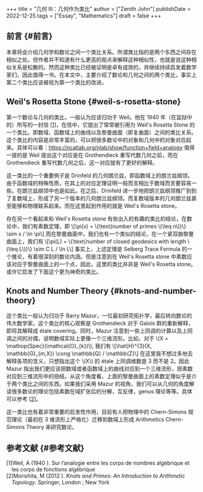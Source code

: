 +++
title = "几何 III：几何作为类比"
author = ["Zenith John"]
publishDate = 2022-12-25
tags = ["Essay", "Mathematics"]
draft = false
+++

## 前言 {#前言}

本章将会介绍几何学和数论之间一个类比关系。所谓类比指的是两个东西之间存在相似之处。但作者并不知道有什么更高的观点来解释这种相似性，也就是说这种相似关系是松散的。然而这种类比已经被证明是卓有成效的，并继续持续启发着数学家们，因此值得一书。在本文中，主要介绍了数论和几何之间的两个类比，事实上第二个类比应该被视为第一个类比的改进。


## Weil's Rosetta Stone {#weil-s-rosetta-stone}

第一个数论与几何的类比，一般认为应该归功于 Weil。他在 1940 年（在监狱中的）所写的一封信 [<a href="#citeproc_bib_item_1">1</a>]，在信中，它提出了常常被引用为 Weil's Rosetta Stone 的一个类比。即数域、函数域上的曲线以及黎曼曲面（即复曲面）之间的类比关系。这个类比的内容是非常丰富的，可以把很多数论中的对象和几何中的对象对应起来。具体可以看：<https://ncatlab.org/nlab/show/function+field+analogy>
值得一提的是 Weil 提出这个对应是在 Grothendieck 重写代数几何之前，而在 Grothendieck 重写代数几何之后，这一对应就有了更好的解释。

这一类比的一个重要例子是 Drinfeld 的几何朗兰兹，即函数域上的朗兰兹纲领。由于函数域的特殊性质，在其上的对应定理证明一般而言相比于数域而言要容易一些。在朗兰兹纲领中也是如此。在之后，Drinfeld 进一步地把朗兰兹纲领推广到到了复数域上，形成了另一个版本的几何朗兰兹纲领。而复数域版本的几何朗兰兹甚至能够和物理联系起来。而在这里起到作用的就是 Weil's Rosetta stone。

存在另一个看起来和 Weil's Rosetta stone 有些出入的有趣的类比的结论，在数论中，我们有素数定理，即
\\[\pi(x) = \\{\text{number of primes \\(\leq n\\)}\\} \sim x / \ln \pi\\]
而在黎曼曲面中，我们也有一个类似的结论，在一个紧双曲黎曼曲面上，我们有
\\[\pi(L) = \\{\text{number of closed geodesics with length \\(\leq L\\)}\\} \sim C L / \ln L\\]
事实上，上述定理是 Selberg Trace Formula 的一个推论，有着很深刻的数论内涵。但是注意到在 Weil's Rosetta stone 中素数应该对应于黎曼曲面上的一个点，因此，这里的类比并非是 Weil's Rosetta stone。或许它启发了下面这个更为神奇的类比。


## Knots and Number Theory {#knots-and-number-theory}

这个类比一般认为归功于 Barry Mazur，一位最初研究拓扑学，最后转向数论的伟大数学家。这个类比的核心观察是 Grothendieck 对于 Galois 群的重新解释，即将其解释成 étale covering。同时，Mazur 注意到一些上同调的计算以及上同调之间的对偶，说明数域实际上更像一个三维流形。比如，对于 \\(X = \mathop{Spec}(\mathcal{O}\_{k})\\), 我们有
\\[\hat{H}^{3}(X, \mathbb{G}\_{m,X}) \cong \mathbb{Q} / \mathbb{Z}\\]
在这里我不想过多地去解释各项的含义，只想指出这个 \\(X\\) 的 étale 上同调维数是 3 而不是 2。因此 Mazur 指出我们更应该把数域或者函数域上的曲线对应到一个三维流形，把素数对应到三维流形中的扭结。从这个角度看，上面的黎曼曲面上的素数定理似乎是介于两个类比之间的东西。如果我们采用 Mazur 的视角，我们可以从几何的角度解读很多数论的理论包括素数在域扩张后的分解，互反律，genus 理论等等。具体可以参考 [<a href="#citeproc_bib_item_2">2</a>]。

这一类比也有着非常重要的启发性作用，目前有人把物理中的 Chern-Simons 规范理论（最初在 3 维流形上严格化）迁移到数域上形成 Arithmetics Chern-Simons Theory 来研究数论。


## 参考文献 {#参考文献}

<style>.csl-left-margin{float: left; padding-right: 0em;}
 .csl-right-inline{margin: 0 0 0 1em;}</style><div class="csl-bib-body">
  <div class="csl-entry"><a id="citeproc_bib_item_1"></a>
    <div class="csl-left-margin">[1]</div><div class="csl-right-inline"> Weil, A (1940 ). Sur l’analogie entre les corps de nombres algébrique et les corps de fonctions algébrique</div>
  </div>
  <div class="csl-entry"><a id="citeproc_bib_item_2"></a>
    <div class="csl-left-margin">[2]</div><div class="csl-right-inline"> Morishita, M (2012 ). <i>Knots and Primes: An Introduction to Arithmetic Topology</i>. Springer, London ; New York</div>
  </div>
</div>
